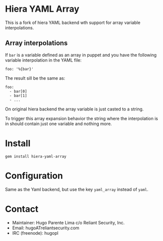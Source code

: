 # Hiera YAML Array

This is a fork of hiera YAML backend wth support for array variable interpolations.

## Array interpolations

If `bar` is a variable defined as an array in puppet and you have the following variable interpolation in the YAML file:

```
foo: '%{bar}'
```

The result sill be the same as:

```
foo:
  - bar[0]
  - bar[1]
  - ...
```

On original hiera backend the array variable is just casted to a string.

To trigger this array expansion behavior the string where the interpolation is in should contain just one variable and nothing more.

# Install

`gem install hiera-yaml-array`

# Configuration

Same as the Yaml backend, but use the key `yaml_array` instead of `yaml`.

# Contact

* Maintainer: Hugo Parente Lima c/o Reliant Security, Inc.
* Email: hugoATreliantsecurity.com
* IRC (freenode): hugopl

